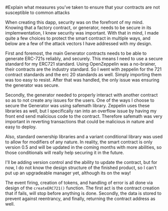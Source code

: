 #Explain what measures you’ve taken to ensure that your contracts are not susceptible to common attacks


When creating this dapp, security was on the forefront of my mind. Knowing that a factory contract, or generator, needs to be secure in its implemwentation, I knew security was important. 
With that in mind, I made quite a few choices to protect the smart contract in multiple ways, and below are a few of the attack vectors I have addressed with my design. 

First and foremost, the main Generator contracts needs to be able to generate ERC-721s reliably, and securely. This means I need to use 
 a secure standard for my ERC721 standard. Using OpenZeppelin was a no-brainer, their contracts are the industry standard. So I went
 with zeppelin for the 721 contract standards and the erc 20 standards as well. Simply importing them was too easy to resist. After that
 was handled, the only issue was ensuring the generator was secure. 
 
 Secondly, the generator needed to properly interact with another contract so as to not create any issues for the users. One of the ways
 I choose to secure the Generator was using safemath library. Zeppelin uses these libraries as well, but I specifically ran into an overflow issue by having my front end send malicious 
 code to the contract. Therefore safemath was very important in reverting transactions that could be malicious in nature and easy to deploy. 
 
 Also, standard ownership libraries and a variant conditional library was used to allow for modifiers of any nature. In reality, the smart contract
  is only version 0.5 and will be updated in the coming months with more abilities,  so those conditionals will really help securing it in the future. 
  
 I'll  be adding version control and the ability to update the contract, but for now, I do not know the design structure of the finished product, so I can't
 put up an upgradeable manager yet, although its on the way! 
 
 The event firing, creation of tokens, and handling of error is all done via design of the `createERC721()` function. The first act is the contract creation that if fails, will stop before anything is done. 
 Secondly, the data is stored to prevent against reentrancy, and finally, returning the contract address as well. 
